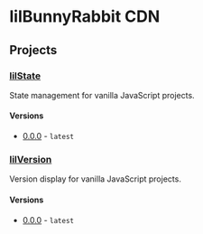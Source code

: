 # lilBunnyRabbit CDN
## Projects
### [lilState](https://lilbunnyrabbit.github.io/cdn/libs/lilstate/0.0.0/docs.html)
State management for vanilla JavaScript projects.

#### Versions
- [0.0.0](https://lilbunnyrabbit.github.io/cdn/libs/lilstate/0.0.0/docs.html) - `latest`

### [lilVersion](https://lilbunnyrabbit.github.io/cdn/libs/lilversion/0.0.0/docs.html)
Version display for vanilla JavaScript projects.

#### Versions
- [0.0.0](https://lilbunnyrabbit.github.io/cdn/libs/lilversion/0.0.0/docs.html) - `latest`